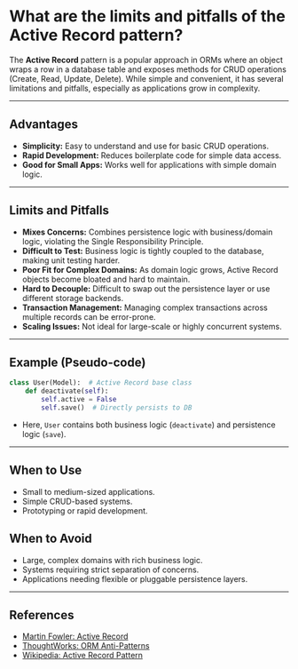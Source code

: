 # What are the limits and pitfalls of the Active Record pattern?

The **Active Record** pattern is a popular approach in ORMs where an object wraps a row in a database table and exposes methods for CRUD operations (Create, Read, Update, Delete). While simple and convenient, it has several limitations and pitfalls, especially as applications grow in complexity.

---

## Advantages
- **Simplicity:** Easy to understand and use for basic CRUD operations.
- **Rapid Development:** Reduces boilerplate code for simple data access.
- **Good for Small Apps:** Works well for applications with simple domain logic.

---

## Limits and Pitfalls
- **Mixes Concerns:** Combines persistence logic with business/domain logic, violating the Single Responsibility Principle.
- **Difficult to Test:** Business logic is tightly coupled to the database, making unit testing harder.
- **Poor Fit for Complex Domains:** As domain logic grows, Active Record objects become bloated and hard to maintain.
- **Hard to Decouple:** Difficult to swap out the persistence layer or use different storage backends.
- **Transaction Management:** Managing complex transactions across multiple records can be error-prone.
- **Scaling Issues:** Not ideal for large-scale or highly concurrent systems.

---

## Example (Pseudo-code)
```python
class User(Model):  # Active Record base class
    def deactivate(self):
        self.active = False
        self.save()  # Directly persists to DB
```
- Here, `User` contains both business logic (`deactivate`) and persistence logic (`save`).

---

## When to Use
- Small to medium-sized applications.
- Simple CRUD-based systems.
- Prototyping or rapid development.

## When to Avoid
- Large, complex domains with rich business logic.
- Systems requiring strict separation of concerns.
- Applications needing flexible or pluggable persistence layers.

---

## References
- [Martin Fowler: Active Record](https://martinfowler.com/eaaCatalog/activeRecord.html)
- [ThoughtWorks: ORM Anti-Patterns](https://martinfowler.com/articles/ormPerformance.html#ActiveRecord)
- [Wikipedia: Active Record Pattern](https://en.wikipedia.org/wiki/Active_record_pattern) 